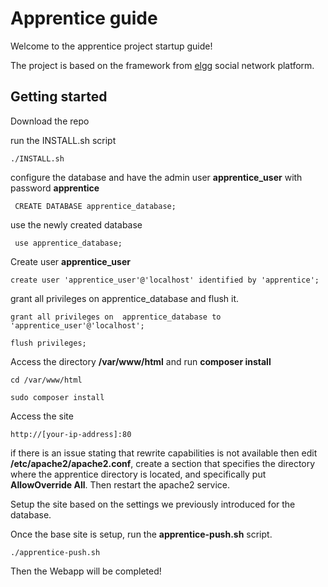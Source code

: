 #   Apprentice guide
Welcome to the apprentice project startup guide!

The project is based on the framework from [elgg](https://github.com/Elgg/Elgg) social network platform.

## Getting started
 Download the repo

 run the INSTALL.sh script
```
./INSTALL.sh
```
configure the database and have the admin user **apprentice_user** with password **apprentice**
```
 CREATE DATABASE apprentice_database;
```
use the newly created database
```
 use apprentice_database;
```

Create user **apprentice_user** 
```
create user 'apprentice_user'@'localhost' identified by 'apprentice';
```
grant all privileges on apprentice_database and flush it.
```
grant all privileges on  apprentice_database to 'apprentice_user'@'localhost';

flush privileges;
```
Access the directory **/var/www/html** and run **composer install**
```
cd /var/www/html

sudo composer install
```


Access the site
```
http://[your-ip-address]:80
```

if there is an issue stating that rewrite capabilities is not available then 
edit **/etc/apache2/apache2.conf**, create a section that specifies the directory
where the apprentice directory is located, and specifically put **AllowOverride All**.
Then restart the apache2 service.


Setup the site based on the settings we previously introduced for the database.

Once the base site is setup, run the **apprentice-push.sh** script.
```
./apprentice-push.sh
```
Then the Webapp will be completed! 
